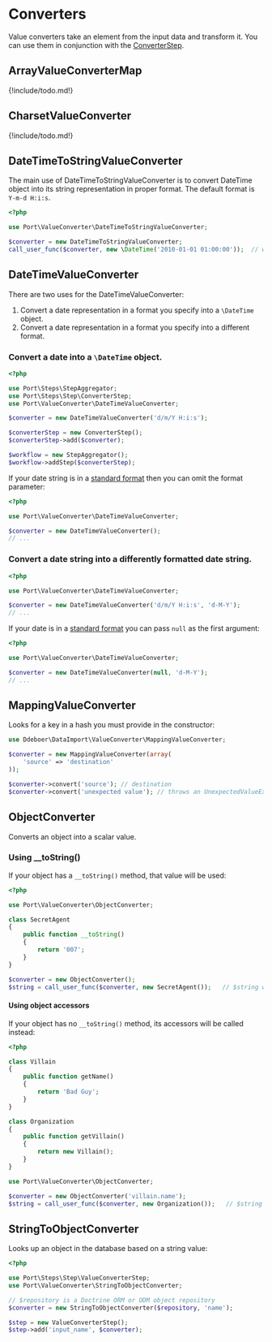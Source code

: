 # Converters

Value converters take an element from the input data and transform it. You can
use them in conjunction with the [ConverterStep](workflow.md#valueconverterstep).

## ArrayValueConverterMap

{!include/todo.md!}

## CharsetValueConverter

{!include/todo.md!}

## DateTimeToStringValueConverter

The main use of DateTimeToStringValueConverter is to convert DateTime object 
into its string representation in proper format. The default format is 
`Y-m-d H:i:s`.

```php
<?php

use Port\ValueConverter\DateTimeToStringValueConverter;

$converter = new DateTimeToStringValueConverter;
call_user_func($converter, new \DateTime('2010-01-01 01:00:00'));  // will return string '2010-01-01 01:00:00'
```

## DateTimeValueConverter

There are two uses for the DateTimeValueConverter:

1. Convert a date representation in a format you specify into a `\DateTime` object.
2. Convert a date representation in a format you specify into a different format.

### Convert a date into a `\DateTime` object.

```php
<?php

use Port\Steps\StepAggregator;
use Port\Steps\Step\ConverterStep;
use Port\ValueConverter\DateTimeValueConverter;

$converter = new DateTimeValueConverter('d/m/Y H:i:s');

$converterStep = new ConverterStep();
$converterStep->add($converter);

$workflow = new StepAggregator();
$workflow->addStep($converterStep);
```

If your date string is in a [standard format](http://www.php.net/manual/en/datetime.formats.date.php) 
then you can omit the format parameter:

```php
<?php

use Port\ValueConverter\DateTimeValueConverter;

$converter = new DateTimeValueConverter();
// ...
```

### Convert a date string into a differently formatted date string.

```php
<?php

use Port\ValueConverter\DateTimeValueConverter;

$converter = new DateTimeValueConverter('d/m/Y H:i:s', 'd-M-Y');
// ...
```

If your date is in a [standard format](http://www.php.net/manual/en/datetime.formats.date.php)
 you can pass `null` as the first argument:

```php
<?php

use Port\ValueConverter\DateTimeValueConverter;

$converter = new DateTimeValueConverter(null, 'd-M-Y');
// ...
```

## MappingValueConverter

Looks for a key in a hash you must provide in the constructor:

```php
use Ddeboer\DataImport\ValueConverter\MappingValueConverter;

$converter = new MappingValueConverter(array(
    'source' => 'destination'
));

$converter->convert('source'); // destination
$converter->convert('unexpected value'); // throws an UnexpectedValueException
```

## ObjectConverter

Converts an object into a scalar value. 

### Using __toString()

If your object has a `__toString()` method, that value will be used:

```php
<?php

use Port\ValueConverter\ObjectConverter;

class SecretAgent
{
    public function __toString()
    {
        return '007';
    }
}

$converter = new ObjectConverter();
$string = call_user_func($converter, new SecretAgent());   // $string will be '007'
```

#### Using object accessors

If your object has no `__toString()` method, its accessors will be called
instead:

```php
<?php

class Villain
{
    public function getName()
    {
        return 'Bad Guy';
    }
}

class Organization
{
    public function getVillain()
    {
        return new Villain();
    }
}

use Port\ValueConverter\ObjectConverter;

$converter = new ObjectConverter('villain.name');
$string = call_user_func($converter, new Organization());   // $string will be 'Bad Guy'
```

## StringToObjectConverter

Looks up an object in the database based on a string value:

```php
<?php

use Port\Steps\Step\ValueConverterStep;
use Port\ValueConverter\StringToObjectConverter;

// $repository is a Doctrine ORM or ODM object repository
$converter = new StringToObjectConverter($repository, 'name');

$step = new ValueConverterStep();
$step->add('input_name', $converter);
```
